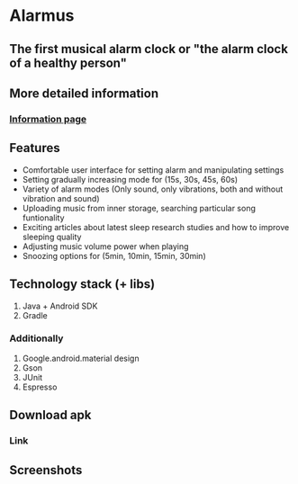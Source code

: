 # Alarmus
## The first musical alarm clock or "the alarm clock of a healthy person"

## More detailed information
### [Information page](https://telegra.ph/Alarmus-06-07)

## Features
* Comfortable user interface for setting alarm and manipulating settings
* Setting gradually increasing mode for (15s, 30s, 45s, 60s)
* Variety of alarm modes (Only sound, only vibrations, both and without vibration and sound)
* Uploading music from inner storage, searching particular song funtionality
* Exciting articles about latest sleep research studies and how to improve sleeping quality
* Adjusting music volume power when playing
* Snoozing options for (5min, 10min, 15min, 30min)

## Technology stack (+ libs)
1. Java + Android SDK
2. Gradle

### Additionally
1. Google.android.material design
2. Gson
3. JUnit
4. Espresso

## Download apk 
### Link

## Screenshots





